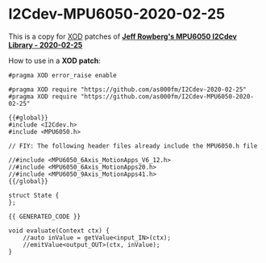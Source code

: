 # I2Cdev-MPU6050-2020-02-25
This is a copy for [XOD](https://xod.io/) patches of **[Jeff Rowberg's MPU6050 I2Cdev Library - 2020-02-25](https://www.i2cdevlib.com/)**

How to use in a **XOD patch**:

````
#pragma XOD error_raise enable

#pragma XOD require "https://github.com/as000fm/I2Cdev-2020-02-25"
#pragma XOD require "https://github.com/as000fm/I2Cdev-MPU6050-2020-02-25"

{{#global}}
#include <I2Cdev.h>
#include <MPU6050.h>

// FIY: The following header files already include the MPU6050.h file

//#include <MPU6050_6Axis_MotionApps_V6_12.h>
//#include <MPU6050_6Axis_MotionApps20.h>
//#include <MPU6050_9Axis_MotionApps41.h>
{{/global}}

struct State {
};

{{ GENERATED_CODE }}

void evaluate(Context ctx) {
    //auto inValue = getValue<input_IN>(ctx);
    //emitValue<output_OUT>(ctx, inValue);
}
````
